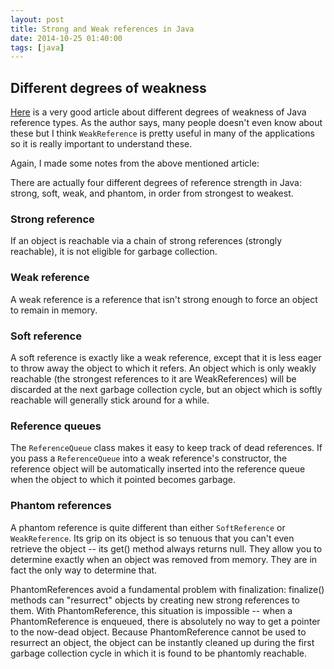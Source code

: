 ```yaml
---
layout: post
title: Strong and Weak references in Java
date: 2014-10-25 01:40:00 
tags: [java]
---
```


## Different degrees of weakness

[Here](http://weblogs.java.net/blog/enicholas/archive/2006/05/understanding_w.html) is a very good article about different degrees of weakness of Java reference types. As the author says, many people doesn't even know about these but I think `WeakReference` is pretty useful in many of the applications so it is really important to understand these.

Again, I made some notes from the above mentioned article:

There are actually four different degrees of reference strength in Java: strong, soft, weak, and phantom, in order from strongest to weakest.

### Strong reference
If an object is reachable via a chain of strong references (strongly reachable), it is not eligible for garbage collection.

### Weak reference

A weak reference is a reference that isn't strong enough to force an object to remain in memory.

### Soft reference

A soft reference is exactly like a weak reference, except that it is less eager to throw away the object to which it refers. An object which is only weakly reachable (the strongest references to it are WeakReferences) will be discarded at the next garbage collection cycle, but an object which is softly reachable will generally stick around for a while.

### Reference queues

The `ReferenceQueue` class makes it easy to keep track of dead references. If you pass a `ReferenceQueue` into a weak reference's constructor, the reference object will be automatically inserted into the reference queue when the object to which it pointed becomes garbage.

### Phantom references
A phantom reference is quite different than either `SoftReference` or `WeakReference`. Its grip on its object is so tenuous that you can't even retrieve the object -- its get() method always returns null. They allow you to determine exactly when an object was removed from memory. They are in fact the only way to determine that.

PhantomReferences avoid a fundamental problem with finalization: finalize() methods can "resurrect" objects by creating new strong references to them. With PhantomReference, this situation is impossible -- when a PhantomReference is enqueued, there is absolutely no way to get a pointer to the now-dead object. Because PhantomReference cannot be used to resurrect an object, the object can be instantly cleaned up during the first garbage collection cycle in which it is found to be phantomly reachable.
